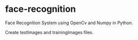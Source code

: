 # face-recognition

Face Recognition System using OpenCv and Numpy in Python.

Create testImages and trainingImages files.
